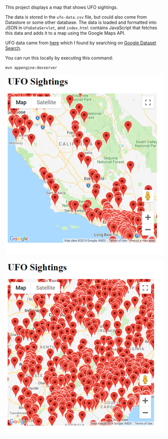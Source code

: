 This project displays a map that shows UFO sightings.

The data is stored in the `ufo-data.csv` file, but could also come from
Datastore or some other database. The data is loaded and formatted into JSON in
`UfoDataServlet`, and `index.html` contains JavaScript that fetches this data
and adds it to a map using the Google Maps API.

UFO data came from [here](https://data.world/timothyrenner/ufo-sightings) which
I found by searching on
[Google Dataset Search](https://toolbox.google.com/datasetsearch).

You can run this locally by executing this command:

```
mvn appengine:devserver
```

![UFO data on map](screenshot-1.png)

![UFO data on map](screenshot-2.png)
